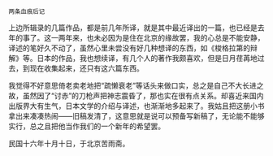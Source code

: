     两条血痕后记 

   上边所辑录的几篇作品，都是前几年所译，就是其中最近译出的一篇，也已经是去年的事了。这一两年来，也未必因为是住在北京的缘故罢，我的心总是不能安静，译述的笔好久不动了，虽然心里未尝没有好几种想译的东西，如《梭格拉第的辩解》等。日本的作品，我也想续译，有几个人的著作我颇喜欢，但是日月荏苒地过去，到现在收集起来，还只有这六篇东西。

   我觉得不好意思倚老卖老地把“疏懒衰老”等话头来做口实，总之是自己不大长进之故，虽然因了“讨赤”的刀枪声把神志震昏了，那也实在很有点关系。却喜近来国内出版界大有生气，日本文学的介绍与译述，也渐渐地多起来了。我姑且把这册小书拿出来凑凑热闹——旧稿发清了，这意思就是说可以预备写新稿了，无论能不能够实行，总之且把他当作我们的一个新年的希望罢。

   民国十六年十月十日，于北京苦雨斋。

